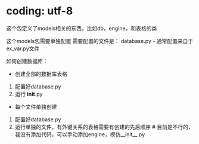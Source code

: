# coding: utf-8

这个包定义了models相关的东西，比如db，engine，和表格的类

这个models包需要单独配置
需要配置的文件是：
database.py - 通常配置来自于 ex_var.py文件

如何创建数据库：
- 创建全部的数据库表格
1. 配置好database.py
2. 运行 __init__.py

- 每个文件单独创建
1. 配置好database.py
2. 运行单独的文件，有外键关系的表格需要有创建的先后顺序  # 目前是不行的，我没有添加代码，可以手动添加engine，模仿__init__.py